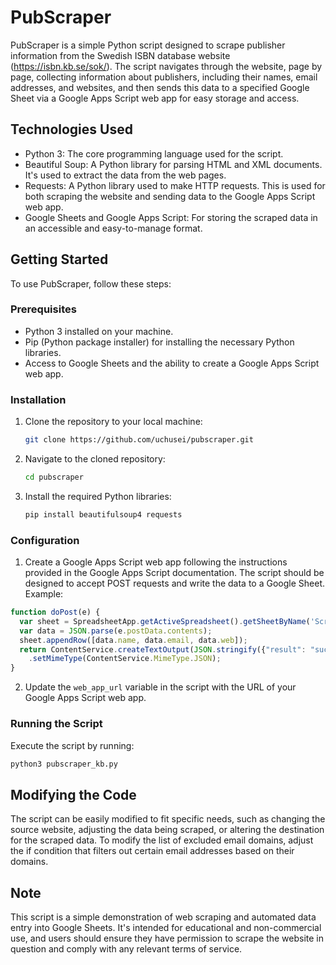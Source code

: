 # PubScraper

PubScraper is a simple Python script designed to scrape publisher information from the Swedish ISBN database website (https://isbn.kb.se/sok/). The script navigates through the website, page by page, collecting information about publishers, including their names, email addresses, and websites, and then sends this data to a specified Google Sheet via a Google Apps Script web app for easy storage and access.

## Technologies Used

- Python 3: The core programming language used for the script.
- Beautiful Soup: A Python library for parsing HTML and XML documents. It's used to extract the data from the web pages.
- Requests: A Python library used to make HTTP requests. This is used for both scraping the website and sending data to the Google Apps Script web app.
- Google Sheets and Google Apps Script: For storing the scraped data in an accessible and easy-to-manage format.

## Getting Started

To use PubScraper, follow these steps:

### Prerequisites

- Python 3 installed on your machine.
- Pip (Python package installer) for installing the necessary Python libraries.
- Access to Google Sheets and the ability to create a Google Apps Script web app.

### Installation

1. Clone the repository to your local machine:
   ```sh
   git clone https://github.com/uchusei/pubscraper.git

2. Navigate to the cloned repository:
   ```sh
   cd pubscraper
   
3. Install the required Python libraries:
   ```sh
   pip install beautifulsoup4 requests

### Configuration

1. Create a Google Apps Script web app following the instructions provided in the Google Apps Script documentation. The script should be designed to accept POST requests and write the data to a Google Sheet. Example:
```javascript
function doPost(e) {
  var sheet = SpreadsheetApp.getActiveSpreadsheet().getSheetByName('Scraping');
  var data = JSON.parse(e.postData.contents);
  sheet.appendRow([data.name, data.email, data.web]);
  return ContentService.createTextOutput(JSON.stringify({"result": "success"}))
    .setMimeType(ContentService.MimeType.JSON);
}
```
2. Update the `web_app_url` variable in the script with the URL of your Google Apps Script web app.

### Running the Script
Execute the script by running:
   ```sh
   python3 pubscraper_kb.py
```

## Modifying the Code
The script can be easily modified to fit specific needs, such as changing the source website, adjusting the data being scraped, or altering the destination for the scraped data. To modify the list of excluded email domains, adjust the if condition that filters out certain email addresses based on their domains.

## Note
This script is a simple demonstration of web scraping and automated data entry into Google Sheets. It's intended for educational and non-commercial use, and users should ensure they have permission to scrape the website in question and comply with any relevant terms of service.
